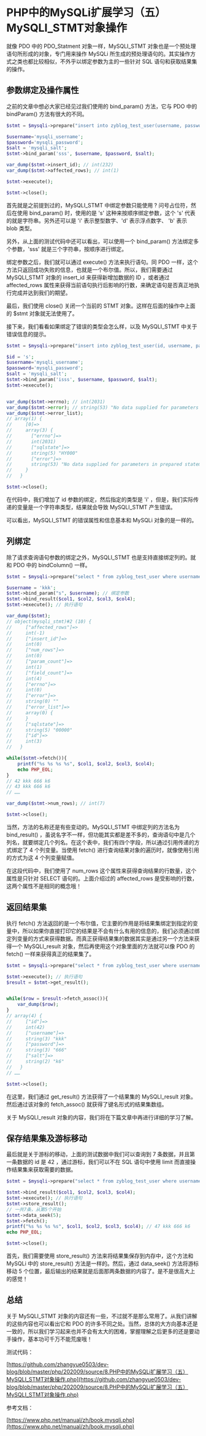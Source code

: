 # PHP中的MySQLi扩展学习（五）MySQLI_STMT对象操作

就像 PDO 中的 PDO_Statment 对象一样，MySQLI_STMT 对象也是一个预处理语句所形成的对象，专门用来操作 MySQLi 所生成的预处理语句的。其实操作方式之类也都比较相似，不外乎以绑定参数为主的一些针对 SQL 语句和获取结果集的操作。

## 参数绑定及操作属性

之前的文章中想必大家已经见过我们使用的 bind_param() 方法，它与 PDO 中的 bindParam() 方法有很大的不同。

```php
$stmt = $mysqli->prepare("insert into zyblog_test_user(username, password, salt) values(?, ?, ?)");

$username='mysqli_username';
$password='mysqli_password';
$salt = 'mysqli_salt';
$stmt->bind_param('sss', $username, $password, $salt);

var_dump($stmt->insert_id); // int(232)
var_dump($stmt->affected_rows); // int(1)

$stmt->execute();

$stmt->close();
```

首先就是之前提到过的，MySQLI_STMT 中绑定参数只能使用 ? 问号占位符，然后在使用 bind_param() 时，使用的是 's' 这种来按顺序绑定参数，这个 's' 代表的就是字符串。另外还可以是 'i' 表示整型数字、'd' 表示浮点数字、 'b' 表示 blob 类型。

另外，从上面的测试代码中还可以看出，可以使用一个 bind_param() 方法绑定多个参数，'sss' 就是三个字符串，按顺序进行绑定。

绑定参数之后，我们就可以通过 execute() 方法来执行语句。同 PDO 一样，这个方法只返回成功失败的信息，也就是一个布尔值。所以，我们需要通过 MySQLI_STMT 对象的 insert_id 来获得新增加数据的 ID ，或者通过 affected_rows 属性来获得当前语句执行后影响的行数，来确定语句是否真正地执行完成并达到我们的期望。

最后，我们使用 close() 关闭一个当前的 STMT 对象。这样在后面的操作中上面的 $stmt 对象就无法使用了。

接下来，我们看看如果绑定了错误的类型会怎么样，以及 MySQLI_STMT 中关于错误信息的提示。

```php
$stmt = $mysqli->prepare("insert into zyblog_test_user(id, username, password, salt) values(?, ?, ?, ?)");

$id = 's';
$username='mysqli_username';
$password='mysqli_password';
$salt = 'mysqli_salt';
$stmt->bind_param('isss', $username, $password, $salt);
$stmt->execute();


var_dump($stmt->errno); // int(2031)
var_dump($stmt->error); // string(53) "No data supplied for parameters in prepared statement"
var_dump($stmt->error_list);
// array(1) {
//     [0]=>
//     array(3) {
//       ["errno"]=>
//       int(2031)
//       ["sqlstate"]=>
//       string(5) "HY000"
//       ["error"]=>
//       string(53) "No data supplied for parameters in prepared statement"
//     }
//   }

$stmt->close();
```

在代码中，我们增加了 id 参数的绑定，然后指定的类型是 'i' ，但是，我们实际传递的变量是一个字符串类型，结果就会导致 MySQLI_STMT 产生错误。

可以看出，MySQLI_STMT 的错误属性和信息基本和 MySQLi 对象的是一样的。

## 列绑定

除了请求查询语句参数的绑定之外，MySQLI_STMT 也是支持直接绑定列的。就和 PDO 中的 bindColumn() 一样。

```php
$stmt = $mysqli->prepare("select * from zyblog_test_user where username = ?");

$username = 'kkk';
$stmt->bind_param("s", $username); // 绑定参数
$stmt->bind_result($col1, $col2, $col3, $col4);
$stmt->execute(); // 执行语句

var_dump($stmt);
// object(mysqli_stmt)#2 (10) {
//     ["affected_rows"]=>
//     int(-1)
//     ["insert_id"]=>
//     int(0)
//     ["num_rows"]=>
//     int(0)
//     ["param_count"]=>
//     int(1)
//     ["field_count"]=>
//     int(4)
//     ["errno"]=>
//     int(0)
//     ["error"]=>
//     string(0) ""
//     ["error_list"]=>
//     array(0) {
//     }
//     ["sqlstate"]=>
//     string(5) "00000"
//     ["id"]=>
//     int(3)
//   }

while($stmt->fetch()){
    printf("%s %s %s %s", $col1, $col2, $col3, $col4);
    echo PHP_EOL;
}
// 42 kkk 666 k6
// 43 kkk 666 k6
// ……

var_dump($stmt->num_rows); // int(7)

$stmt->close();
```

当然，方法的名称还是有些变动的。MySQLI_STMT 中绑定列的方法名为 bind_result() ，虽说名字不一样，但功能其实都是差不多的，查询语句中是几个列名，就要绑定几个列名。在这个表中，我们有四个字段，所以通过引用传递的方式绑定了 4 个列变量。当使用 fetch() 进行查询结果对象的遍历时，就像使用引用的方式为这 4 个列变量赋值。

在这段代码中，我们使用了 num_rows 这个属性来获得查询结果的行数量，这个属性是只针对 SELECT 语句的。上面介绍过的 affected_rows 是受影响的行数，这两个属性不是相同的概念哦！

## 返回结果集

执行 fetch() 方法返回的是一个布尔值，它主要的作用是将结果集绑定到指定的变量中，所以如果你直接打印它的结果是不会有什么有用的信息的，我们必须通过绑定列变量的方式来获得数据。而真正获得结果集的数据其实是通过另一个方法来获得一个 MySQLI_result 对象，然后再使用这个对象里面的方法就可以像 PDO 的 fetch() 一样来获得真正的结果集了。

```php
$stmt = $mysqli->prepare("select * from zyblog_test_user where username = 'kkk'");

$stmt->execute(); // 执行语句
$result = $stmt->get_result();


while($row = $result->fetch_assoc()){
    var_dump($row);
}
// array(4) {
//     ["id"]=>
//     int(42)
//     ["username"]=>
//     string(3) "kkk"
//     ["password"]=>
//     string(3) "666"
//     ["salt"]=>
//     string(2) "k6"
//   }
// ……

$stmt->close();
```

在这里，我们通过 get_result() 方法获得了一个结果集的 MySQLI_result 对象。然后通过该对象的 fetch_assoc() 就获得了键名形式的结果集数组。

关于 MySQLI_result 对象的内容，我们将在下篇文章中再进行详细的学习了解。

## 保存结果集及游标移动

最后就是关于游标的移动，上面的测试数据中我们可以查询到 7 条数据，并且第一条数据的 id 是 42 ，通过游标，我们可以不在 SQL 语句中使用 limit 而直接操作结果集来获取需要的数据。

```php
$stmt = $mysqli->prepare("select * from zyblog_test_user where username = 'kkk'");

$stmt->bind_result($col1, $col2, $col3, $col4);
$stmt->execute(); // 执行语句
$stmt->store_result();
// 一共7条，从第5个开始
$stmt->data_seek(5);
$stmt->fetch();
printf("%s %s %s %s", $col1, $col2, $col3, $col4); // 47 kkk 666 k6
echo PHP_EOL;

$stmt->close();
```

首先，我们需要使用 store_result() 方法来将结果集保存到内存中，这个方法和 MySQLi 中的 store_result() 方法是一样的。然后，通过 data_seek() 方法将游标移动 5 个位置，最后输出的结果就是后面那两条数据的内容了。是不是很高大上的感觉！

## 总结

关于 MySQLI_STMT 对象的内容还有一些，不过就不是那么常用了。从我们讲解的这些内容也可以看出它和 PDO 的许多不同之处。当然，总体的大方向基本还是一致的，所以我们学习起来也并不会有太大的困难，掌握理解之后更多的还是要动手操作，基本功可千万不能荒废哦！

测试代码：

[https://github.com/zhangyue0503/dev-blog/blob/master/php/202009/source/8.PHP中的MySQLi扩展学习（五）MySQLI_STMT对象操作.php](https://github.com/zhangyue0503/dev-blog/blob/master/php/202009/source/8.PHP中的MySQLi扩展学习（五）MySQLI_STMT对象操作.php)

参考文档：

[https://www.php.net/manual/zh/book.mysqli.php](https://www.php.net/manual/zh/book.mysqli.php)